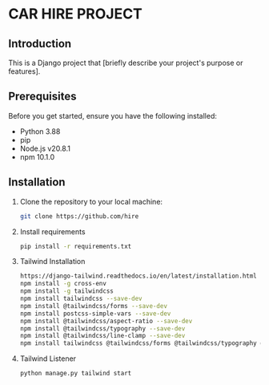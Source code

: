 # CAR HIRE PROJECT

## Introduction

This is a Django project that [briefly describe your project's purpose or features].

## Prerequisites

Before you get started, ensure you have the following installed:

- Python 3.88
- pip
- Node.js v20.8.1
- npm 10.1.0

## Installation

1. Clone the repository to your local machine:

   ```bash
   git clone https://github.com/hire
   
2. Install requirements
    ```bash
   pip install -r requirements.txt

3. Tailwind Installation
    ```bash
   https://django-tailwind.readthedocs.io/en/latest/installation.html
    npm install -g cross-env
    npm install -g tailwindcss
    npm install tailwindcss --save-dev
    npm install @tailwindcss/forms --save-dev
    npm install postcss-simple-vars --save-dev
    npm install @tailwindcss/aspect-ratio --save-dev
    npm install @tailwindcss/typography --save-dev
    npm install @tailwindcss/line-clamp --save-dev
    npm install tailwindcss @tailwindcss/forms @tailwindcss/typography @tailwindcss/line-clamp --save-dev

4. Tailwind Listener
   ```bash
   python manage.py tailwind start
   
